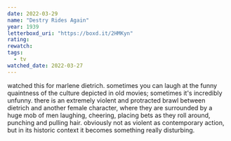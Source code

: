 ```yaml
---
date: 2022-03-29
name: "Destry Rides Again"
year: 1939
letterboxd_uri: "https://boxd.it/2HMKyn"
rating: 
rewatch: 
tags:
  - tv
watched_date: 2022-03-27
---
```


watched this for marlene dietrich. sometimes you can laugh at the funny quaintness of the culture depicted in old movies; sometimes it's incredibly unfunny. there is an extremely violent and protracted brawl between dietrich and another female character, where they are surrounded by a huge mob of men laughing, cheering, placing bets as they roll around, punching and pulling hair. obviously not as violent as contemporary action, but in its historic context it becomes something really disturbing. 
